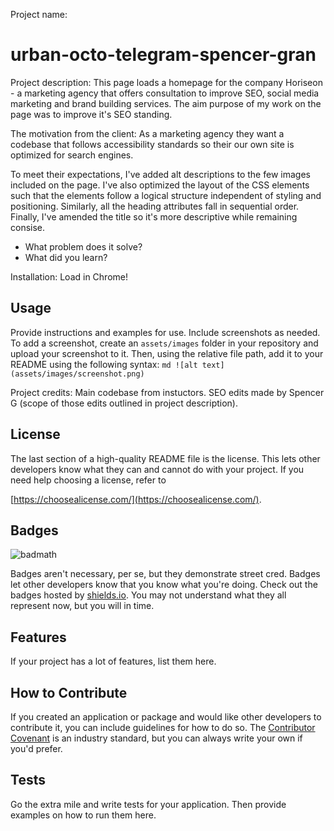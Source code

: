 Project name:
# urban-octo-telegram-spencer-gran



Project description:
This page loads a homepage for the company Horiseon - a marketing agency that offers consultation to improve SEO, social media marketing and brand building services. The aim purpose of my work on the page was to improve it's SEO standing.

The motivation from the client: As a marketing agency they want a codebase that follows accessibility standards so their our own site is optimized for search engines.

To meet their expectations, I've added alt descriptions to the few images included on the page. I've also optimized the layout of the CSS elements such that the elements follow a logical structure independent of styling and positioning. Similarly, all the heading attributes fall in sequential order. Finally, I've amended the title so it's more descriptive while remaining consise. 
- What problem does it solve?
- What did you learn?



Installation:
Load in Chrome!


## Usage
Provide instructions and examples for use. Include screenshots as needed.
To add a screenshot, create an `assets/images` folder in your repository and 
upload your screenshot to it. Then, using the relative file path, add it to 
your README using the following syntax:
    ```md
    ![alt text](assets/images/screenshot.png)
    ```



Project credits:
Main codebase from instuctors. SEO edits made by Spencer G (scope of those edits outlined in project description).



## License
The last section of a high-quality README file is the license. This lets other
developers know what they can and cannot do with your project. If you need 
help choosing a license, refer to 

[https://choosealicense.com/](https://choosealicense.com/).



## Badges

![badmath](https://img.shields.io/github/languages/top/lernantino/badmath)

Badges aren't necessary, per se, but they demonstrate street cred. Badges let 
other developers know that you know what you're doing. Check out the badges 
hosted by [shields.io](https://shields.io/). You may not understand what they 
all represent now, but you will in time.



## Features
If your project has a lot of features, list them here.



## How to Contribute
If you created an application or package and would like other developers to 
contribute it, you can include guidelines for how to do so. The [Contributor 
Covenant](https://www.contributor-covenant.org/) is an industry standard, but 
you can always write your own if you'd prefer.



## Tests
Go the extra mile and write tests for your application. Then provide examples 
on how to run them here.
